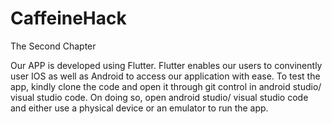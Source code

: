 # CaffeineHack

The Second Chapter

Our APP is developed using Flutter. Flutter enables our users to convinently user IOS as well as Android to access our application with ease. To test the app,
kindly clone the code and open it through git control in android studio/ visual studio code. On doing so, open android studio/ visual studio code and either use a physical 
device or an emulator to run the app. 
